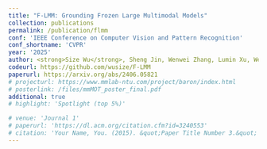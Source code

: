 ```yaml
---
title: "F-LMM: Grounding Frozen Large Multimodal Models"
collection: publications
permalink: /publication/flmm
conf: 'IEEE Conference on Computer Vision and Pattern Recognition'
conf_shortname: 'CVPR'
year: '2025'
author: <strong>Size Wu</strong>, Sheng Jin, Wenwei Zhang, Lumin Xu, Wentao Liu， Wei Li and Chen Change Loy
codeurl: https://github.com/wusize/F-LMM
paperurl: https://arxiv.org/abs/2406.05821
# projecturl: https://www.mmlab-ntu.com/project/baron/index.html
# posterlink: /files/mmMOT_poster_final.pdf
additional: true
# highlight: 'Spotlight (top 5%)'

# venue: 'Journal 1'
# paperurl: 'https://dl.acm.org/citation.cfm?id=3240553'
# citation: 'Your Name, You. (2015). &quot;Paper Title Number 3.&quot; <i>Journal 1</i>. 1(3).'
---
```


